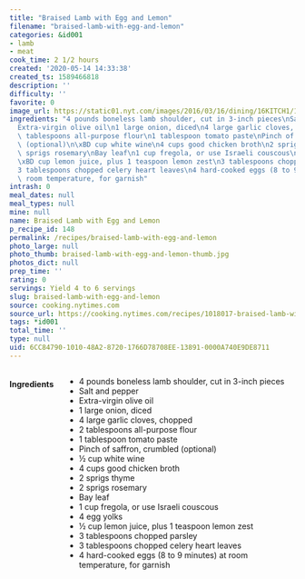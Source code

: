 ```yaml
---
title: "Braised Lamb with Egg and Lemon"
filename: "braised-lamb-with-egg-and-lemon"
categories: &id001
- lamb
- meat
cook_time: 2 1/2 hours
created: '2020-05-14 14:33:38'
created_ts: 1589466818
description: ''
difficulty: ''
favorite: 0
image_url: https://static01.nyt.com/images/2016/03/16/dining/16KITCH1/16KITCH1-articleLarge.jpg
ingredients: "4 pounds boneless lamb shoulder, cut in 3-inch pieces\nSalt and pepper\n\
  Extra-virgin olive oil\n1 large onion, diced\n4 large garlic cloves, chopped\n2\
  \ tablespoons all-purpose flour\n1 tablespoon tomato paste\nPinch of saffron, crumbled\
  \ (optional)\n\xBD cup white wine\n4 cups good chicken broth\n2 sprigs thyme\n2\
  \ sprigs rosemary\nBay leaf\n1 cup fregola, or use Israeli couscous\n4 egg yolks\n\
  \xBD cup lemon juice, plus 1 teaspoon lemon zest\n3 tablespoons chopped parsley\n\
  3 tablespoons chopped celery heart leaves\n4 hard-cooked eggs (8 to 9 minutes) at\
  \ room temperature, for garnish"
intrash: 0
meal_dates: null
meal_types: null
mine: null
name: Braised Lamb with Egg and Lemon
p_recipe_id: 148
permalink: /recipes/braised-lamb-with-egg-and-lemon
photo_large: null
photo_thumb: braised-lamb-with-egg-and-lemon-thumb.jpg
photos_dict: null
prep_time: ''
rating: 0
servings: Yield 4 to 6 servings
slug: braised-lamb-with-egg-and-lemon
source: cooking.nytimes.com
source_url: https://cooking.nytimes.com/recipes/1018017-braised-lamb-with-egg-and-lemon?action=click&module=Global%20Search%20Recipe%20Card&pgType=search&rank=25
tags: *id001
total_time: ''
type: null
uid: 6CC84790-1010-48A2-8720-1766D78708EE-13891-0000A740E9DE8711
---
```

<div class="large-8 medium-7 columns" id="writeup">	</div><!-- #writeup -->
</div><!-- #row-one -->
<div class="row" id="row-two">	<div class="medium-4 small-5 columns" id="ingredients"><h4>Ingredients</h4><div class="box box-ingredients content"><ul>
<li>4 pounds boneless lamb shoulder, cut in 3-inch pieces</li>
<li>Salt and pepper</li>
<li>Extra-virgin olive oil</li>
<li>1 large onion, diced</li>
<li>4 large garlic cloves, chopped</li>
<li>2 tablespoons all-purpose flour</li>
<li>1 tablespoon tomato paste</li>
<li>Pinch of saffron, crumbled (optional)</li>
<li>½ cup white wine</li>
<li>4 cups good chicken broth</li>
<li>2 sprigs thyme</li>
<li>2 sprigs rosemary</li>
<li>Bay leaf</li>
<li>1 cup fregola, or use Israeli couscous</li>
<li>4 egg yolks</li>
<li>½ cup lemon juice, plus 1 teaspoon lemon zest</li>
<li>3 tablespoons chopped parsley</li>
<li>3 tablespoons chopped celery heart leaves</li>
<li>4 hard-cooked eggs (8 to 9 minutes) at room temperature, for garnish</li>
</ul>
</div>	</div>	<div class="medium-6 small-7 columns" id="directions">	</div>